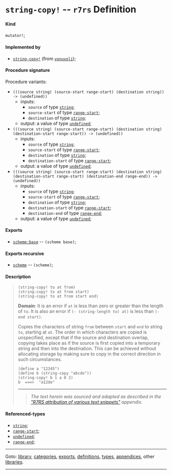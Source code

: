

<a id='definition__r7rs__string-copy_21'></a>

# `string-copy!` -- `r7rs` Definition


<a id='definition__r7rs__string-copy_21__kind'></a>

#### Kind

`mutator!`;


<a id='definition__r7rs__string-copy_21__implemented-by'></a>

#### Implemented by

 * [`string-copy!`](../../vonuvoli/definitions/string-copy_21.md#definition__vonuvoli__string-copy_21) (from [`vonuvoli`](../../vonuvoli/_index.md#library__vonuvoli));


<a id='definition__r7rs__string-copy_21__procedure-signature'></a>

#### Procedure signature

Procedure variants:
 * `(((source string) (source-start range-start) (destination string)) -> (undefined))`
   * inputs:
     * `source` of type [`string`](../../r7rs/types/string.md#type__r7rs__string);
     * `source-start` of type [`range-start`](../../r7rs/types/range-start.md#type__r7rs__range-start);
     * `destination` of type [`string`](../../r7rs/types/string.md#type__r7rs__string);
   * output: a value of type [`undefined`](../../r7rs/types/undefined.md#type__r7rs__undefined);
 * `(((source string) (source-start range-start) (destination string) (destination-start range-start)) -> (undefined))`
   * inputs:
     * `source` of type [`string`](../../r7rs/types/string.md#type__r7rs__string);
     * `source-start` of type [`range-start`](../../r7rs/types/range-start.md#type__r7rs__range-start);
     * `destination` of type [`string`](../../r7rs/types/string.md#type__r7rs__string);
     * `destination-start` of type [`range-start`](../../r7rs/types/range-start.md#type__r7rs__range-start);
   * output: a value of type [`undefined`](../../r7rs/types/undefined.md#type__r7rs__undefined);
 * `(((source string) (source-start range-start) (destination string) (destination-start range-start) (destination-end range-end)) -> (undefined))`
   * inputs:
     * `source` of type [`string`](../../r7rs/types/string.md#type__r7rs__string);
     * `source-start` of type [`range-start`](../../r7rs/types/range-start.md#type__r7rs__range-start);
     * `destination` of type [`string`](../../r7rs/types/string.md#type__r7rs__string);
     * `destination-start` of type [`range-start`](../../r7rs/types/range-start.md#type__r7rs__range-start);
     * `destination-end` of type [`range-end`](../../r7rs/types/range-end.md#type__r7rs__range-end);
   * output: a value of type [`undefined`](../../r7rs/types/undefined.md#type__r7rs__undefined);


<a id='definition__r7rs__string-copy_21__exports'></a>

#### Exports

 * [`scheme:base`](../../r7rs/exports/scheme_3a_base.md#export__r7rs__scheme_3a_base) -- `(scheme base)`;


<a id='definition__r7rs__string-copy_21__exports-recursive'></a>

#### Exports recursive

 * [`scheme`](../../r7rs/exports/scheme.md#export__r7rs__scheme) -- `(scheme)`;


<a id='definition__r7rs__string-copy_21__description'></a>

#### Description

> ````
> (string-copy! to at from)
> (string-copy! to at from start)
> (string-copy! to at from start end)
> ````
> 
> 
> **Domain**:  It is an error if `at` is less than zero or greater than the length of `to`.
> It is also an error if `(- (string-length to) at)`
> is less than `(- end start)`.
> 
> Copies the characters of string `from` between `start` and `end`
> to string `to`, starting at `at`.  The order in which characters are
> copied is unspecified, except that if the source and destination overlap,
> copying takes place as if the source is first copied into a temporary
> string and then into the destination.  This can be achieved without
> allocating storage by making sure to copy in the correct direction in
> such circumstances.
> 
> ````
> (define a "12345")
> (define b (string-copy "abcde"))
> (string-copy! b 1 a 0 2)
> b  ===>  "a12de"
> ````
> 
> 
> ----
> > *The text herein was sourced and adapted as described in the ["R7RS attribution of various text snippets"](../../r7rs/appendices/attribution.md#appendix__r7rs__attribution) appendix.*


<a id='definition__r7rs__string-copy_21__referenced-types'></a>

#### Referenced-types

 * [`string`](../../r7rs/types/string.md#type__r7rs__string);
 * [`range-start`](../../r7rs/types/range-start.md#type__r7rs__range-start);
 * [`undefined`](../../r7rs/types/undefined.md#type__r7rs__undefined);
 * [`range-end`](../../r7rs/types/range-end.md#type__r7rs__range-end);

----

Goto: [library](../../r7rs/_index.md#library__r7rs), [categories](../../r7rs/categories/_index.md#toc__r7rs__categories), [exports](../../r7rs/exports/_index.md#toc__r7rs__exports), [definitions](../../r7rs/definitions/_index.md#toc__r7rs__definitions), [types](../../r7rs/types/_index.md#toc__r7rs__types), [appendices](../../r7rs/appendices/_index.md#toc__r7rs__appendices), other [libraries](../../_libraries.md#toc__libraries).

----

